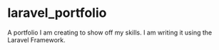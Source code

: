 # laravel_portfolio
A portfolio I am creating to show off my skills. I am writing it using the Laravel Framework. 
